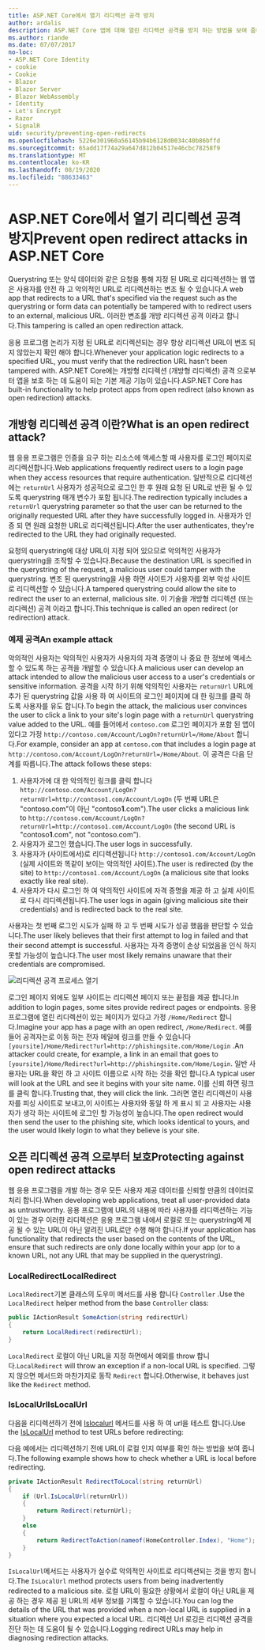 ```yaml
---
title: ASP.NET Core에서 열기 리디렉션 공격 방지
author: ardalis
description: ASP.NET Core 앱에 대해 열린 리디렉션 공격을 방지 하는 방법을 보여 줍니다.
ms.author: riande
ms.date: 07/07/2017
no-loc:
- ASP.NET Core Identity
- cookie
- Cookie
- Blazor
- Blazor Server
- Blazor WebAssembly
- Identity
- Let's Encrypt
- Razor
- SignalR
uid: security/preventing-open-redirects
ms.openlocfilehash: 5226e301960a56145b94b6128d0034c40b86bffd
ms.sourcegitcommit: 65add17f74a29a647d812b04517e46cbc78258f9
ms.translationtype: MT
ms.contentlocale: ko-KR
ms.lasthandoff: 08/19/2020
ms.locfileid: "88633463"
---
```

# <a name="prevent-open-redirect-attacks-in-aspnet-core"></a><span data-ttu-id="057f7-103">ASP.NET Core에서 열기 리디렉션 공격 방지</span><span class="sxs-lookup"><span data-stu-id="057f7-103">Prevent open redirect attacks in ASP.NET Core</span></span>

<span data-ttu-id="057f7-104">Querystring 또는 양식 데이터와 같은 요청을 통해 지정 된 URL로 리디렉션하는 웹 앱은 사용자를 안전 하 고 악의적인 URL로 리디렉션하는 변조 될 수 있습니다.</span><span class="sxs-lookup"><span data-stu-id="057f7-104">A web app that redirects to a URL that's specified via the request such as the querystring or form data can potentially be tampered with to redirect users to an external, malicious URL.</span></span> <span data-ttu-id="057f7-105">이러한 변조를 개방 리디렉션 공격 이라고 합니다.</span><span class="sxs-lookup"><span data-stu-id="057f7-105">This tampering is called an open redirection attack.</span></span>

<span data-ttu-id="057f7-106">응용 프로그램 논리가 지정 된 URL로 리디렉션되는 경우 항상 리디렉션 URL이 변조 되지 않았는지 확인 해야 합니다.</span><span class="sxs-lookup"><span data-stu-id="057f7-106">Whenever your application logic redirects to a specified URL, you must verify that the redirection URL hasn't been tampered with.</span></span> <span data-ttu-id="057f7-107">ASP.NET Core에는 개방형 리디렉션 (개방형 리디렉션) 공격 으로부터 앱을 보호 하는 데 도움이 되는 기본 제공 기능이 있습니다.</span><span class="sxs-lookup"><span data-stu-id="057f7-107">ASP.NET Core has built-in functionality to help protect apps from open redirect (also known as open redirection) attacks.</span></span>

## <a name="what-is-an-open-redirect-attack"></a><span data-ttu-id="057f7-108">개방형 리디렉션 공격 이란?</span><span class="sxs-lookup"><span data-stu-id="057f7-108">What is an open redirect attack?</span></span>

<span data-ttu-id="057f7-109">웹 응용 프로그램은 인증을 요구 하는 리소스에 액세스할 때 사용자를 로그인 페이지로 리디렉션합니다.</span><span class="sxs-lookup"><span data-stu-id="057f7-109">Web applications frequently redirect users to a login page when they access resources that require authentication.</span></span> <span data-ttu-id="057f7-110">일반적으로 리디렉션에는 `returnUrl` 사용자가 성공적으로 로그인 한 후 원래 요청 된 URL로 반환 될 수 있도록 querystring 매개 변수가 포함 됩니다.</span><span class="sxs-lookup"><span data-stu-id="057f7-110">The redirection typically includes a `returnUrl` querystring parameter so that the user can be returned to the originally requested URL after they have successfully logged in.</span></span> <span data-ttu-id="057f7-111">사용자가 인증 되 면 원래 요청한 URL로 리디렉션됩니다.</span><span class="sxs-lookup"><span data-stu-id="057f7-111">After the user authenticates, they're redirected to the URL they had originally requested.</span></span>

<span data-ttu-id="057f7-112">요청의 querystring에 대상 URL이 지정 되어 있으므로 악의적인 사용자가 querystring을 조작할 수 있습니다.</span><span class="sxs-lookup"><span data-stu-id="057f7-112">Because the destination URL is specified in the querystring of the request, a malicious user could tamper with the querystring.</span></span> <span data-ttu-id="057f7-113">변조 된 querystring을 사용 하면 사이트가 사용자를 외부 악성 사이트로 리디렉션할 수 있습니다.</span><span class="sxs-lookup"><span data-stu-id="057f7-113">A tampered querystring could allow the site to redirect the user to an external, malicious site.</span></span> <span data-ttu-id="057f7-114">이 기술을 개방형 리디렉션 (또는 리디렉션) 공격 이라고 합니다.</span><span class="sxs-lookup"><span data-stu-id="057f7-114">This technique is called an open redirect (or redirection) attack.</span></span>

### <a name="an-example-attack"></a><span data-ttu-id="057f7-115">예제 공격</span><span class="sxs-lookup"><span data-stu-id="057f7-115">An example attack</span></span>

<span data-ttu-id="057f7-116">악의적인 사용자는 악의적인 사용자가 사용자의 자격 증명이 나 중요 한 정보에 액세스할 수 있도록 하는 공격을 개발할 수 있습니다.</span><span class="sxs-lookup"><span data-stu-id="057f7-116">A malicious user can develop an attack intended to allow the malicious user access to a user's credentials or sensitive information.</span></span> <span data-ttu-id="057f7-117">공격을 시작 하기 위해 악의적인 사용자는 `returnUrl` URL에 추가 된 querystring 값을 사용 하 여 사이트의 로그인 페이지에 대 한 링크를 클릭 하도록 사용자를 유도 합니다.</span><span class="sxs-lookup"><span data-stu-id="057f7-117">To begin the attack, the malicious user convinces the user to click a link to your site's login page with a `returnUrl` querystring value added to the URL.</span></span> <span data-ttu-id="057f7-118">예를 들어에서 `contoso.com` 로그인 페이지가 포함 된 앱이 있다고 가정 `http://contoso.com/Account/LogOn?returnUrl=/Home/About` 합니다.</span><span class="sxs-lookup"><span data-stu-id="057f7-118">For example, consider an app at `contoso.com` that includes a login page at `http://contoso.com/Account/LogOn?returnUrl=/Home/About`.</span></span> <span data-ttu-id="057f7-119">이 공격은 다음 단계를 따릅니다.</span><span class="sxs-lookup"><span data-stu-id="057f7-119">The attack follows these steps:</span></span>

1. <span data-ttu-id="057f7-120">사용자가에 대 한 악의적인 링크를 클릭 합니다 `http://contoso.com/Account/LogOn?returnUrl=http://contoso1.com/Account/LogOn` (두 번째 URL은 "contoso.com"이 아닌 "contoso**1**.com").</span><span class="sxs-lookup"><span data-stu-id="057f7-120">The user clicks a malicious link to `http://contoso.com/Account/LogOn?returnUrl=http://contoso1.com/Account/LogOn` (the second URL is "contoso**1**.com", not "contoso.com").</span></span>
2. <span data-ttu-id="057f7-121">사용자가 로그인 했습니다.</span><span class="sxs-lookup"><span data-stu-id="057f7-121">The user logs in successfully.</span></span>
3. <span data-ttu-id="057f7-122">사용자가 (사이트에서)로 리디렉션됩니다 `http://contoso1.com/Account/LogOn` (실제 사이트와 똑같이 보이는 악의적인 사이트).</span><span class="sxs-lookup"><span data-stu-id="057f7-122">The user is redirected (by the site) to `http://contoso1.com/Account/LogOn` (a malicious site that looks exactly like real site).</span></span>
4. <span data-ttu-id="057f7-123">사용자가 다시 로그인 하 여 악의적인 사이트에 자격 증명을 제공 하 고 실제 사이트로 다시 리디렉션됩니다.</span><span class="sxs-lookup"><span data-stu-id="057f7-123">The user logs in again (giving malicious site their credentials) and is redirected back to the real site.</span></span>

<span data-ttu-id="057f7-124">사용자는 첫 번째 로그인 시도가 실패 하 고 두 번째 시도가 성공 했음을 판단할 수 있습니다.</span><span class="sxs-lookup"><span data-stu-id="057f7-124">The user likely believes that their first attempt to log in failed and that their second attempt is successful.</span></span> <span data-ttu-id="057f7-125">사용자는 자격 증명이 손상 되었음을 인식 하지 못할 가능성이 높습니다.</span><span class="sxs-lookup"><span data-stu-id="057f7-125">The user most likely remains unaware that their credentials are compromised.</span></span>

![리디렉션 공격 프로세스 열기](preventing-open-redirects/_static/open-redirection-attack-process.png)

<span data-ttu-id="057f7-127">로그인 페이지 외에도 일부 사이트는 리디렉션 페이지 또는 끝점을 제공 합니다.</span><span class="sxs-lookup"><span data-stu-id="057f7-127">In addition to login pages, some sites provide redirect pages or endpoints.</span></span> <span data-ttu-id="057f7-128">응용 프로그램에 열린 리디렉션이 있는 페이지가 있다고 가정 `/Home/Redirect` 합니다.</span><span class="sxs-lookup"><span data-stu-id="057f7-128">Imagine your app has a page with an open redirect, `/Home/Redirect`.</span></span> <span data-ttu-id="057f7-129">예를 들어 공격자는로 이동 하는 전자 메일에 링크를 만들 수 있습니다 `[yoursite]/Home/Redirect?url=http://phishingsite.com/Home/Login` .</span><span class="sxs-lookup"><span data-stu-id="057f7-129">An attacker could create, for example, a link in an email that goes to `[yoursite]/Home/Redirect?url=http://phishingsite.com/Home/Login`.</span></span> <span data-ttu-id="057f7-130">일반 사용자는 URL을 확인 하 고 사이트 이름으로 시작 하는 것을 확인 합니다.</span><span class="sxs-lookup"><span data-stu-id="057f7-130">A typical user will look at the URL and see it begins with your site name.</span></span> <span data-ttu-id="057f7-131">이를 신뢰 하면 링크를 클릭 합니다.</span><span class="sxs-lookup"><span data-stu-id="057f7-131">Trusting that, they will click the link.</span></span> <span data-ttu-id="057f7-132">그러면 열린 리디렉션이 사용자를 피싱 사이트로 보내고,이 사이트는 사용자와 동일 하 게 표시 되 고 사용자는 사용자가 생각 하는 사이트에 로그인 할 가능성이 높습니다.</span><span class="sxs-lookup"><span data-stu-id="057f7-132">The open redirect would then send the user to the phishing site, which looks identical to yours, and the user would likely login to what they believe is your site.</span></span>

## <a name="protecting-against-open-redirect-attacks"></a><span data-ttu-id="057f7-133">오픈 리디렉션 공격 으로부터 보호</span><span class="sxs-lookup"><span data-stu-id="057f7-133">Protecting against open redirect attacks</span></span>

<span data-ttu-id="057f7-134">웹 응용 프로그램을 개발 하는 경우 모든 사용자 제공 데이터를 신뢰할 만큼의 데이터로 처리 합니다.</span><span class="sxs-lookup"><span data-stu-id="057f7-134">When developing web applications, treat all user-provided data as untrustworthy.</span></span> <span data-ttu-id="057f7-135">응용 프로그램에 URL의 내용에 따라 사용자를 리디렉션하는 기능이 있는 경우 이러한 리디렉션은 응용 프로그램 내에서 로컬로 또는 querystring에 제공 될 수 있는 URL이 아닌 알려진 URL로만 수행 해야 합니다.</span><span class="sxs-lookup"><span data-stu-id="057f7-135">If your application has functionality that redirects the user based on the contents of the URL,  ensure that such redirects are only done locally within your app (or to a known URL, not any URL that may be supplied in the querystring).</span></span>

### <a name="localredirect"></a><span data-ttu-id="057f7-136">LocalRedirect</span><span class="sxs-lookup"><span data-stu-id="057f7-136">LocalRedirect</span></span>

<span data-ttu-id="057f7-137">`LocalRedirect`기본 클래스의 도우미 메서드를 사용 합니다 `Controller` .</span><span class="sxs-lookup"><span data-stu-id="057f7-137">Use the `LocalRedirect` helper method from the base `Controller` class:</span></span>

```csharp
public IActionResult SomeAction(string redirectUrl)
{
    return LocalRedirect(redirectUrl);
}
```

<span data-ttu-id="057f7-138">`LocalRedirect` 로컬이 아닌 URL을 지정 하면에서 예외를 throw 합니다.</span><span class="sxs-lookup"><span data-stu-id="057f7-138">`LocalRedirect` will throw an exception if a non-local URL is specified.</span></span> <span data-ttu-id="057f7-139">그렇지 않으면 메서드와 마찬가지로 동작 `Redirect` 합니다.</span><span class="sxs-lookup"><span data-stu-id="057f7-139">Otherwise, it behaves just like the `Redirect` method.</span></span>

### <a name="islocalurl"></a><span data-ttu-id="057f7-140">IsLocalUrl</span><span class="sxs-lookup"><span data-stu-id="057f7-140">IsLocalUrl</span></span>

<span data-ttu-id="057f7-141">다음을 리디렉션하기 전에 [Islocalurl](/dotnet/api/Microsoft.AspNetCore.Mvc.IUrlHelper.islocalurl#Microsoft_AspNetCore_Mvc_IUrlHelper_IsLocalUrl_System_String_) 메서드를 사용 하 여 url을 테스트 합니다.</span><span class="sxs-lookup"><span data-stu-id="057f7-141">Use the [IsLocalUrl](/dotnet/api/Microsoft.AspNetCore.Mvc.IUrlHelper.islocalurl#Microsoft_AspNetCore_Mvc_IUrlHelper_IsLocalUrl_System_String_) method to test URLs before redirecting:</span></span>

<span data-ttu-id="057f7-142">다음 예에서는 리디렉션하기 전에 URL이 로컬 인지 여부를 확인 하는 방법을 보여 줍니다.</span><span class="sxs-lookup"><span data-stu-id="057f7-142">The following example shows how to check whether a URL is local before redirecting.</span></span>

```csharp
private IActionResult RedirectToLocal(string returnUrl)
{
    if (Url.IsLocalUrl(returnUrl))
    {
        return Redirect(returnUrl);
    }
    else
    {
        return RedirectToAction(nameof(HomeController.Index), "Home");
    }
}
```

<span data-ttu-id="057f7-143">`IsLocalUrl`메서드는 사용자가 실수로 악의적인 사이트로 리디렉션되는 것을 방지 합니다.</span><span class="sxs-lookup"><span data-stu-id="057f7-143">The `IsLocalUrl` method protects users from being inadvertently redirected to a malicious site.</span></span> <span data-ttu-id="057f7-144">로컬 URL이 필요한 상황에서 로컬이 아닌 URL을 제공 하는 경우 제공 된 URL의 세부 정보를 기록할 수 있습니다.</span><span class="sxs-lookup"><span data-stu-id="057f7-144">You can log the details of the URL that was provided when a non-local URL is supplied in a situation where you expected a local URL.</span></span> <span data-ttu-id="057f7-145">리디렉션 Url 로깅은 리디렉션 공격을 진단 하는 데 도움이 될 수 있습니다.</span><span class="sxs-lookup"><span data-stu-id="057f7-145">Logging redirect URLs may help in diagnosing redirection attacks.</span></span>
